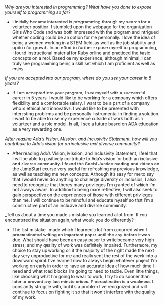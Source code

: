 _Why are you interested in programming? What have you done to expose yourself to programming so far?_
 * I initially became interested in programming through my search for a volunteer position. I stumbled upon the webpage for the organization Girls Who Code and was both impressed with the program and intrigued whether coding could be an option for me personally. I love the idea of being a women working in a STEM field, as well as the job stability and option for growth. In an effort to further expose myself to programming, I found instructional material for Ruby online and practiced the basic concepts on a repl. Based on my experience, although minimal, I can truly see programming being a skill set which I am proficient as well as enjoy.
 
_If you are accepted into our program, where do you see your career in 5 years?_
 * If I am accepted into your program, I see myself with a successful career in 5 years. I would like to be working for a company which offers flexibility and a comfortable salary. I want to be a part of a company who is ethical and innovative. I would like to be presented with interesting problems and be personally instrumental in finding a solution. I want to be able to use my experience outside of work both as a volunteer and a role model. In all, I see a future based on ADA education as a very rewarding one.

_After reading Ada’s Vision, Mission, and Inclusivity Statement, how will you contribute to Ada’s vision for an inclusive and diverse community?_
 * After reading Ada’s Vision, Mission, and Inclusivity Statement, I feel that I will be able to positively contribute to Ada’s vision for both an inclusive and diverse community. I found the Social Justice reading and videos on the JumpStart course very useful for refreshing my previous knowledge, as well as teaching me new concepts. Although it’s easy for me to say that I would never do anything to challenge diversity or inclusion, I also need to recognize that there’s many privileges I’m granted of which I’m not always aware. In addition to being more reflective, I will also seek to gain perspective on the experiences of those with different privileges than me. I will continue to be mindful and educate myself so that I’m a constructive part of an inclusive and diverse community.

_Tell us about a time you made a mistake you learned a lot from. If you encountered the situation again, what would you do differently?-
 * The last mistake I made which I learned a lot from occurred when I procrastinated writing an important paper until the day before it was due. What should have been an easy paper to write became very high stress, and my quality of work was definitely impaired. Furthermore, my choice to stay up working on it the majority of the night made the next day very unproductive for me and really sent the rest of the week into a downward spiral. I’ve learned now to always begin whatever project I’m working on early in order to have an accurate idea of how much time I need and what road blocks I’m going to need to tackle. Even little things, like choosing what I’m going to wear to work, I try to do sooner than later to prevent any last minute crises. Procrastination is a weakness I constantly struggle with, but it’s a problem I’ve recognized and will continue to focus on fighting it so that it won’t interfere with the quality of my work. 


 
 
